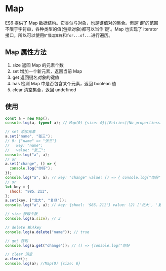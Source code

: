 # Map

ES6 提供了 Map 数据结构。它类似与对象，也是键值对的集合。但是'键'的范围不限于字符串，各种类型的值(包括对象)都可以当作'键'。Map 也实现了 iterator 接口，所以可以使用`扩展运算符`和`for...of...`进行遍历。

## Map 属性方法

1. size 返回 Map 的元素个数
2. set 增加一个新元素，返回当前 Map
3. get 返回键名对象的键值
4. has 检测 Map 中是否包含某个元素，返回 boolean 值
5. clear 清空集合，返回 undefined

## 使用

```javascript
const a = new Map();
console.log(a, typeof a); // Map(0) {size: 0}[[Entries]]No propertiessize: 0[[Prototype]]: Map 'object'
```

```javascript
// set 添加元素
a.set("name", "张三");
// 0: {"name" => "张三"}
//   key: "name";
//   value: "张三";
console.log("a", a);
// or
a.set("change", () => {
  console.log("你好");
});
console.log("a", a); // key: "change" value: () => { console.log("你好"); }
// or
let key = {
  shool: "985，211",
};
a.set(key, ["北大", "复旦"]);
console.log("a", a); // key: {shool: '985，211'} value: (2) ['北大', '复旦']

// size 获取个数
console.log(a.size); // 3

// delete 输入key
console.log(a.delete("name")); // true

// get 获取
console.log(a.get("change")); // () => {console.log("你好

// clear 清空
a.clear();
console.log(a); //Map(0) {size: 0}
```
